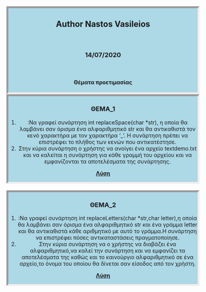 <html>
<head>
<style>
.readdiv {
  border: 5px inset;
  background-color: lightblue;
  text-align: center;
}
</style>
</head>
<body>
<div class="readdiv">
<h2 style="text-align:center;">Author Nastos Vasileios</h2>
<br>
<h3 style="text-align:center;">14/07/2020</h3>
<br>
<h4 style="text-align:center;">Θέματα προετιμασίας</h4>
</div>
<div class="readdiv">
<h3 style="text-align:center;"><b>ΘΕΜΑ_1</b></h3>
<ol>
<li>:Να γραφεί συνάρτηση int replaceSpace(char *str), η οποία θα
λαμβάνει σαν όρισμα ένα αλφαριθμητικό str και θα αντικαθιστά τον κενό
χαρακτήρα με τον χαρακτήρα ‘_’. Η συνάρτηση πρέπει να επιστρέφει το
πλήθος των κενών που αντικατέστησε.</li>
<li>Στην κύρια συνάρτηση ο χρήστης
να ανοίγει ένα αρχείο textdemo.txt και να καλείται η συνάρτηση για κάθε
γραμμή του αρχείου και να εμφανίζονται τα αποτελέσματα της
συνάρτησης.
</li>
</ol>
<p style="text-align:center;"><b><a href="https://github.com/vasnastos/PROGRAMMING_TO_C/blob/master/EXTRA_THEMES/preparation_exam.net/thema1.c" "target=_blank">Λύση</a></b></p>
</div>
<br>
<div class="readdiv">
<h3 "style=text-align:center"><b>ΘΕΜΑ_2</b></h3>
<ol>
<li>:Να γραφεί συνάρτηση int replaceLetters(char *str,char letter),η
οποία θα λαμβάνει σαν όρισμα ένα αλφαριθμητικό str και ένα γράμμα
letter και θα αντικαθιστά κάθε αριθμητικό με αυτό το γράμμα.Η
συνάρτηση να επιστρέφει πόσες αντικαταστάσεις πραγματοποίησε.</li>
<li>Στην κύρια συνάρτηση να ο χρήστης να διαβάζει ένα αλφαριθμητικό,να
καλεί την συνάρτηση και να εμφανίζει τα αποτελέσματα της καθώς και το
καινούργιο αλφαριθμητικό σε ένα αρχείο,το όνομα του οποίου θα δίνεται
σαν είσοδος από τον χρήστη. </li>
</ol>
<p style="text-align:center;"><b><a href="https://github.com/vasnastos/PROGRAMMING_TO_C/blob/master/EXTRA_THEMES/preparation_exam.net/thema2.c" "target=_blank">Λύση</a></b></p>
</div>
</body>
</html>